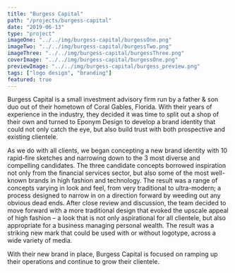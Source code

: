 ```yaml
---
title: "Burgess Capital"
path: "/projects/burgess-capital"
date: "2019-06-13"
type: "project"
imageOne: "../../img/burgess-capital/burgessOne.png"
imageTwo: "../../img/burgess-capital/burgessTwo.png"
imageThree: "../../img/burgess-capital/burgessThree.png"
coverImage: "../../img/burgess-capital/burgessOne.png"
previewImage: "../../img/burgess-capital/burgess_preview.png"
tags: ["logo design", "branding"]
featured: true
---
```

Burgess Capital is a small investment advisory firm run by a father & son duo out of their hometown of Coral Gables, Florida. With their years of experience in the industry, they decided it was time to split out a shop of their own and turned to Eponym Design to develop a brand identity that could not only catch the eye, but also build trust with both prospective and existing clientele.

As we do with all clients, we began concepting a new brand identity with 10 rapid-fire sketches and narrowing down to the 3 most diverse and compelling candidates. The three candidate concepts borrowed inspiration not only from the financial services sector, but also some of the most well-known brands in high fashion and technology. The result was a range of concepts varying in look and feel, from very traditional to ultra-modern; a process designed to narrow in on a direction forward by weeding out any obvious dead ends. After close review and discussion, the team decided to move forward with a more traditional design that evoked the upscale appeal of high fashion – a look that is not only aspirational for all clientele, but also appropriate for a business managing personal wealth. The result was a striking new mark that could be used with or without logotype, across a wide variety of media.

 With their new brand in place, Burgess Capital is focused on ramping up their operations and continue to grow their clientele.
